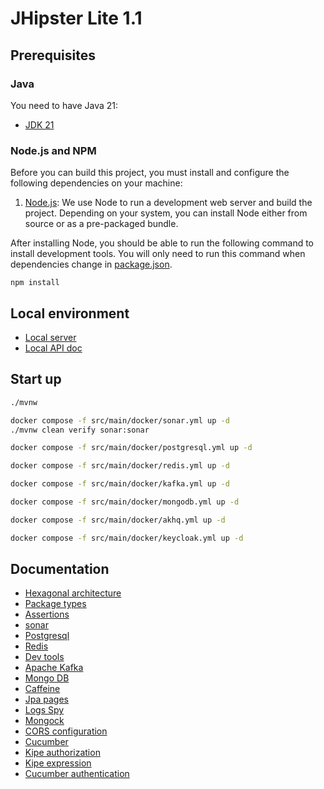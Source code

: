 # JHipster Lite 1.1

## Prerequisites

### Java

You need to have Java 21:

- [JDK 21](https://openjdk.java.net/projects/jdk/21/)

### Node.js and NPM

Before you can build this project, you must install and configure the following dependencies on your machine:

1. [Node.js](https://nodejs.org/): We use Node to run a development web server and build the project.
   Depending on your system, you can install Node either from source or as a pre-packaged bundle.

After installing Node, you should be able to run the following command to install development tools.
You will only need to run this command when dependencies change in [package.json](package.json).

```
npm install
```

## Local environment

- [Local server](http://localhost:8080)
- [Local API doc](http://localhost:8080/swagger-ui.html)

<!-- jhipster-needle-localEnvironment -->

## Start up

```bash
./mvnw
```

```bash
docker compose -f src/main/docker/sonar.yml up -d
./mvnw clean verify sonar:sonar
```

```bash
docker compose -f src/main/docker/postgresql.yml up -d
```

```bash
docker compose -f src/main/docker/redis.yml up -d
```

```bash
docker compose -f src/main/docker/kafka.yml up -d
```

```bash
docker compose -f src/main/docker/mongodb.yml up -d
```

```bash
docker compose -f src/main/docker/akhq.yml up -d
```

```bash
docker compose -f src/main/docker/keycloak.yml up -d
```

<!-- jhipster-needle-startupCommand -->

## Documentation

- [Hexagonal architecture](documentation/hexagonal-architecture.md)
- [Package types](documentation/package-types.md)
- [Assertions](documentation/assertions.md)
- [sonar](documentation/sonar.md)
- [Postgresql](documentation/postgresql.md)
- [Redis](documentation/redis.md)
- [Dev tools](documentation/dev-tools.md)
- [Apache Kafka](documentation/apache-kafka.md)
- [Mongo DB](documentation/mongo-db.md)
- [Caffeine](documentation/caffeine.md)
- [Jpa pages](documentation/jpa-pages.md)
- [Logs Spy](documentation/logs-spy.md)
- [Mongock](documentation/mongock.md)
- [CORS configuration](documentation/cors-configuration.md)
- [Cucumber](documentation/cucumber.md)
- [Kipe authorization](documentation/kipe-authorization.md)
- [Kipe expression](documentation/kipe-expression.md)
- [Cucumber authentication](documentation/cucumber-authentication.md)

<!-- jhipster-needle-documentation -->
